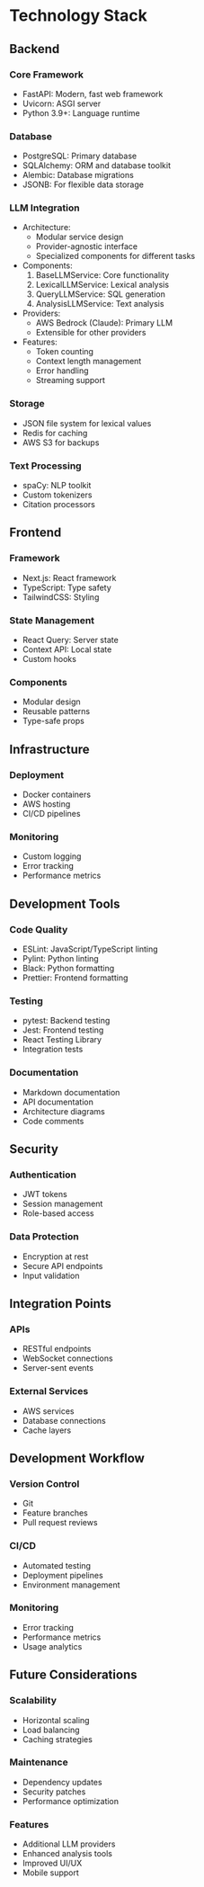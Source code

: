 # Technology Stack

## Backend

### Core Framework
- FastAPI: Modern, fast web framework
- Uvicorn: ASGI server
- Python 3.9+: Language runtime

### Database
- PostgreSQL: Primary database
- SQLAlchemy: ORM and database toolkit
- Alembic: Database migrations
- JSONB: For flexible data storage

### LLM Integration
- Architecture:
  - Modular service design
  - Provider-agnostic interface
  - Specialized components for different tasks
- Components:
  1. BaseLLMService: Core functionality
  2. LexicalLLMService: Lexical analysis
  3. QueryLLMService: SQL generation
  4. AnalysisLLMService: Text analysis
- Providers:
  - AWS Bedrock (Claude): Primary LLM
  - Extensible for other providers
- Features:
  - Token counting
  - Context length management
  - Error handling
  - Streaming support

### Storage
- JSON file system for lexical values
- Redis for caching
- AWS S3 for backups

### Text Processing
- spaCy: NLP toolkit
- Custom tokenizers
- Citation processors

## Frontend

### Framework
- Next.js: React framework
- TypeScript: Type safety
- TailwindCSS: Styling

### State Management
- React Query: Server state
- Context API: Local state
- Custom hooks

### Components
- Modular design
- Reusable patterns
- Type-safe props

## Infrastructure

### Deployment
- Docker containers
- AWS hosting
- CI/CD pipelines

### Monitoring
- Custom logging
- Error tracking
- Performance metrics

## Development Tools

### Code Quality
- ESLint: JavaScript/TypeScript linting
- Pylint: Python linting
- Black: Python formatting
- Prettier: Frontend formatting

### Testing
- pytest: Backend testing
- Jest: Frontend testing
- React Testing Library
- Integration tests

### Documentation
- Markdown documentation
- API documentation
- Architecture diagrams
- Code comments

## Security

### Authentication
- JWT tokens
- Session management
- Role-based access

### Data Protection
- Encryption at rest
- Secure API endpoints
- Input validation

## Integration Points

### APIs
- RESTful endpoints
- WebSocket connections
- Server-sent events

### External Services
- AWS services
- Database connections
- Cache layers

## Development Workflow

### Version Control
- Git
- Feature branches
- Pull request reviews

### CI/CD
- Automated testing
- Deployment pipelines
- Environment management

### Monitoring
- Error tracking
- Performance metrics
- Usage analytics

## Future Considerations

### Scalability
- Horizontal scaling
- Load balancing
- Caching strategies

### Maintenance
- Dependency updates
- Security patches
- Performance optimization

### Features
- Additional LLM providers
- Enhanced analysis tools
- Improved UI/UX
- Mobile support
